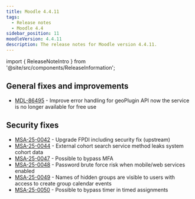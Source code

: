 ```yaml
---
title: Moodle 4.4.11
tags:
  - Release notes
  - Moodle 4.4
sidebar_position: 11
moodleVersion: 4.4.11
description: The release notes for Moodle version 4.4.11.
---
```


import { ReleaseNoteIntro } from '@site/src/components/ReleaseInformation';

<ReleaseNoteIntro releaseName={frontMatter.moodleVersion} />

## General fixes and improvements
<!-- cspell:disable -->
- [MDL-86495](https://tracker.moodle.org/browse/MDL-86495) - Improve error handling for geoPlugin API now the service is no longer available for free use
<!-- cspell:enable -->

## Security fixes
<!-- cspell:disable -->
- [MSA-25-0042](https://moodle.org/mod/forum/discuss.php?d=470382) - Upgrade FPDI including security fix (upstream)
- [MSA-25-0044](https://moodle.org/mod/forum/discuss.php?d=470384) - External cohort search service method leaks system cohort data
- [MSA-25-0047](https://moodle.org/mod/forum/discuss.php?d=470387) - Possible to bypass MFA
- [MSA-25-0048](https://moodle.org/mod/forum/discuss.php?d=470388) - Password brute force risk when mobile/web services enabled
- [MSA-25-0049](https://moodle.org/mod/forum/discuss.php?d=470389) - Names of hidden groups are visible to users with access to create group calendar events
- [MSA-25-0050](https://moodle.org/mod/forum/discuss.php?d=470390) - Possible to bypass timer in timed assignments
<!-- cspell:enable -->
